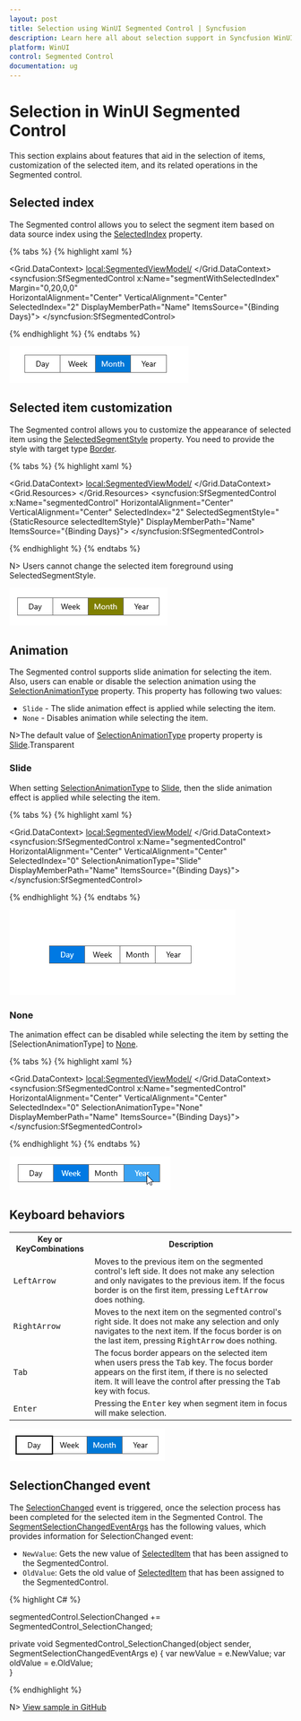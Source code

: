 ```yaml
---
layout: post
title: Selection using WinUI Segmented Control | Syncfusion
description: Learn here all about selection support in Syncfusion WinUI Segmented Control (SfSegmentedControl), its elements, and more.
platform: WinUI
control: Segmented Control
documentation: ug
---
```


# Selection in WinUI Segmented Control

This section explains about features that aid in the selection of items, customization of the selected item, and its related operations in the Segmented control.

## Selected index

The Segmented control allows you to select the segment item based on data source index using the [SelectedIndex](https://help.syncfusion.com/cr/winui/Syncfusion.UI.Xaml.Editors.SfSegmentedControl.html#Syncfusion_UI_Xaml_Editors_SfSegmentedControl_SelectedIndex) property.

{% tabs %}
{% highlight xaml %}

<Window
    x:Class="GettingStarted.MainWindow"
    xmlns="http://schemas.microsoft.com/winfx/2006/xaml/presentation"
    xmlns:x="http://schemas.microsoft.com/winfx/2006/xaml"
    xmlns:local="using:GettingStarted"
    xmlns:d="http://schemas.microsoft.com/expression/blend/2008"
    xmlns:mc="http://schemas.openxmlformats.org/markup-compatibility/2006" 
    xmlns:syncfusion="using:Syncfusion.UI.Xaml.Editors" 
    mc:Ignorable="d">
    <Grid x:Name="Root_Grid">
        <Grid.DataContext>
            <local:SegmentedViewModel/>
        </Grid.DataContext>
        <syncfusion:SfSegmentedControl x:Name="segmentWithSelectedIndex"
                                    Margin="0,20,0,0"              
                                    HorizontalAlignment="Center"
                                    VerticalAlignment="Center"
                                    SelectedIndex="2"
                                    DisplayMemberPath="Name"
                                    ItemsSource="{Binding Days}">
            </syncfusion:SfSegmentedControl>
    </Grid>
</Window>

{% endhighlight %}
{% endtabs %}

![WinUI Segmented Control with selected index customization](Selection_Images/winui-segmented-control-selected-index-customization.png)

## Selected item customization

The Segmented control allows you to customize the appearance of selected item using the [SelectedSegmentStyle](https://help.syncfusion.com/cr/winui/Syncfusion.UI.Xaml.Editors.SfSegmentedControl.html#Syncfusion_UI_Xaml_Editors_SfSegmentedControl_SelectedSegmentStyle) property. You need to provide the style with target type [Border](https://docs.microsoft.com/en-us/uwp/api/windows.ui.xaml.controls.border).

{% tabs %}
{% highlight xaml %}

<Window
    x:Class="GettingStarted.MainWindow"
    xmlns="http://schemas.microsoft.com/winfx/2006/xaml/presentation"
    xmlns:x="http://schemas.microsoft.com/winfx/2006/xaml"
    xmlns:local="using:GettingStarted"
    xmlns:d="http://schemas.microsoft.com/expression/blend/2008"
    xmlns:mc="http://schemas.openxmlformats.org/markup-compatibility/2006" 
    xmlns:syncfusion="using:Syncfusion.UI.Xaml.Editors" 
    mc:Ignorable="d">
    <Grid x:Name="Root_Grid">
        <Grid.DataContext>
            <local:SegmentedViewModel/>
        </Grid.DataContext>
         <Grid.Resources>
            <Style TargetType="Border" x:Key="selectedItemStyle">
               <Setter Property="Background" Value="Olive"/>
            </Style>
        </Grid.Resources>
        <syncfusion:SfSegmentedControl x:Name="segmentedControl"
                                    HorizontalAlignment="Center"
                                    VerticalAlignment="Center"
                                    SelectedIndex="2" 
                                    SelectedSegmentStyle="{StaticResource selectedItemStyle}"
                                    DisplayMemberPath="Name"
                                    ItemsSource="{Binding Days}">
        </syncfusion:SfSegmentedControl>
    </Grid>
</Window>

{% endhighlight %}
{% endtabs %} 

N> Users cannot change the selected item foreground using SelectedSegmentStyle.

![WinUI Segmented Control with selecteditem customization](Selection_Images/winui-segmented-control-selected-item-customization.png)

## Animation

The Segmented control supports slide animation for selecting the item. Also, users can enable or disable the selection animation using the [SelectionAnimationType](https://help.syncfusion.com/cr/winui/Syncfusion.UI.Xaml.Editors.SfSegmentedControl.html#Syncfusion_UI_Xaml_Editors_SfSegmentedControl_SelectionAnimationType) property. This property has following two values:

* `Slide` - The slide animation effect is applied while selecting the item. 
* `None` - Disables animation while selecting the item.

N>The default value of  [SelectionAnimationType](https://help.syncfusion.com/cr/winui/Syncfusion.UI.Xaml.Editors.SfSegmentedControl.html#Syncfusion_UI_Xaml_Editors_SfSegmentedControl_SelectionAnimationType) property property is [Slide](https://help.syncfusion.com/cr/winui/Syncfusion.UI.Xaml.Editors.SegmentSelectionAnimationType.html#Syncfusion_UI_Xaml_Editors_SegmentSelectionAnimationType_Slide).Transparent

### Slide

When setting  [SelectionAnimationType](https://help.syncfusion.com/cr/winui/Syncfusion.UI.Xaml.Editors.SfSegmentedControl.html#Syncfusion_UI_Xaml_Editors_SfSegmentedControl_SelectionAnimationType) to [Slide](https://help.syncfusion.com/cr/winui/Syncfusion.UI.Xaml.Editors.SegmentSelectionAnimationType.html#Syncfusion_UI_Xaml_Editors_SegmentSelectionAnimationType_Slide), then the slide animation effect is applied while selecting the item.

{% tabs %}
{% highlight xaml %}

<Window
    x:Class="GettingStarted.MainWindow"
    xmlns="http://schemas.microsoft.com/winfx/2006/xaml/presentation"
    xmlns:x="http://schemas.microsoft.com/winfx/2006/xaml"
    xmlns:local="using:GettingStarted"
    xmlns:d="http://schemas.microsoft.com/expression/blend/2008"
    xmlns:mc="http://schemas.openxmlformats.org/markup-compatibility/2006" 
    xmlns:syncfusion="using:Syncfusion.UI.Xaml.Editors" 
    mc:Ignorable="d">
    <Grid x:Name="Root_Grid">
        <Grid.DataContext>
            <local:SegmentedViewModel/>
        </Grid.DataContext>
        <syncfusion:SfSegmentedControl x:Name="segmentedControl"
                                    HorizontalAlignment="Center"
                                    VerticalAlignment="Center"
                                    SelectedIndex="0" 
                                    SelectionAnimationType="Slide"
                                    DisplayMemberPath="Name"
                                    ItemsSource="{Binding Days}">
        </syncfusion:SfSegmentedControl>
    </Grid>
</Window>

{% endhighlight %}
{% endtabs %} 

![WinUI Segmented Control with slide animation](Selection_Images/winui-segmented-control-slide-animation.gif)

### None

The animation effect can be disabled while selecting the item by setting the [SelectionAnimationType] to [None](https://help.syncfusion.com/cr/winui/Syncfusion.UI.Xaml.Editors.SegmentSelectionAnimationType.html#Syncfusion_UI_Xaml_Editors_SegmentSelectionAnimationType_None).

{% tabs %}
{% highlight xaml %}

<Window
    x:Class="GettingStarted.MainWindow"
    xmlns="http://schemas.microsoft.com/winfx/2006/xaml/presentation"
    xmlns:x="http://schemas.microsoft.com/winfx/2006/xaml"
    xmlns:local="using:GettingStarted"
    xmlns:d="http://schemas.microsoft.com/expression/blend/2008"
    xmlns:mc="http://schemas.openxmlformats.org/markup-compatibility/2006" 
    xmlns:syncfusion="using:Syncfusion.UI.Xaml.Editors" 
    mc:Ignorable="d">
    <Grid x:Name="Root_Grid">
        <Grid.DataContext>
            <local:SegmentedViewModel/>
        </Grid.DataContext>
        <syncfusion:SfSegmentedControl x:Name="segmentedControl"
                                    HorizontalAlignment="Center"
                                    VerticalAlignment="Center"
                                    SelectedIndex="0"
                                    SelectionAnimationType="None"
                                    DisplayMemberPath="Name" 
                                    ItemsSource="{Binding Days}">
        </syncfusion:SfSegmentedControl>
    </Grid>
</Window>

{% endhighlight %}
{% endtabs %} 

![WinUI Segmented Control with animation disabled](Selection_Images/winui-segmented-control-disble-animation.gif)

## Keyboard behaviors

<table>
<tr>
<th>
Key or KeyCombinations
</th>
<th>
Description
</th>
</tr>
<tr>
<td>
<kbd>LeftArrow</kbd>
</td>
<td>
Moves to the previous item on the segmented control's left side. It does not make any selection and only navigates to the previous item. If the focus border is on the first item, pressing <kbd>LeftArrow</kbd> does nothing.
</td>
</tr>
<tr>
<td>
<kbd>RightArrow</kbd>
</td>
<td>
Moves to the next item on the segmented control's right side. It does not make any selection and only navigates to the next item. If the focus border is on the last item, pressing <kbd>RightArrow</kbd> does nothing.
</td>
</tr>
<tr>
<td>
<kbd>Tab</kbd>
</td>
<td>
The focus border appears on the selected item when users press the <kbd>Tab</kbd> key. The focus border appears on the first item, if there is no selected item. It will leave the control after pressing the <kbd>Tab</kbd> key with focus. 
</td>
</tr>
<tr>
<td>
<kbd>Enter</kbd>
</td>
<td>
Pressing the <kbd>Enter</kbd> key when segment item in focus will make selection.
</td>
</tr>
</table>

![WinUI Segmented Control with keyboard behaviors](Selection_Images/winui-segmentedcontrol-keyboard-behaviors.png)

## SelectionChanged event

The [SelectionChanged](https://help.syncfusion.com/cr/winui/Syncfusion.UI.Xaml.Editors.SfSegmentedControl.html#Syncfusion_UI_Xaml_Editors_SfSegmentedControl_SelectionChanged) event is triggered, once the selection process has been completed for the selected item in the Segmented Control. The [SegmentSelectionChangedEventArgs](https://help.syncfusion.com/cr/winui/Syncfusion.UI.Xaml.Editors.SegmentSelectionChangedEventArgs.html) has the following values, which provides information for SelectionChanged event:

* `NewValue`: Gets the new value of [SelectedItem](https://help.syncfusion.com/cr/winui/Syncfusion.UI.Xaml.Editors.SfSegmentedControl.html#Syncfusion_UI_Xaml_Editors_SfSegmentedControl_SelectedItem) that has been assigned to the SegmentedControl.
* `OldValue`: Gets the old value of [SelectedItem](https://help.syncfusion.com/cr/winui/Syncfusion.UI.Xaml.Editors.SfSegmentedControl.html#Syncfusion_UI_Xaml_Editors_SfSegmentedControl_SelectedItem) that has been assigned to the SegmentedControl.

{% highlight C# %} 

segmentedControl.SelectionChanged += SegmentedControl_SelectionChanged;

private void SegmentedControl_SelectionChanged(object sender, SegmentSelectionChangedEventArgs e)
{
   var newValue = e.NewValue;
   var oldValue = e.OldValue;         
}

{% endhighlight %}

N> [View sample in GitHub](https://github.com/SyncfusionExamples/syncfusion-winui-segmentedcontrol-examples/tree/main/Samples/Selection-Style)